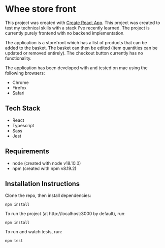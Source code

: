 # Whee store front

This project was created with [Create React App](https://github.com/facebook/create-react-app). This project was created to test my technical skills with a stack I've recently learned. The project is currently purely frontend with no backend implementation.

The application is a storefront which has a list of products that can be added to the basket. The basket can then be edited (item quantities can be updated or removed entirely). The checkout button currently has no functionality.

The application has been developed with and tested on mac using the following browsers:
- Chrome
- Firefox
- Safari

## Tech Stack
- React 
- Typescript
- Sass
- Jest

## Requirements 
- node (created with node v18.10.0)
- npm  (created with npm v8.19.2)

## Installation Instructions
Clone the repo, then install dependencies:
```
npm install
```

To run the project (at http://localhost:3000 by default), run:
```
npm install
```

To run and watch tests, run:
```
npm test
```
